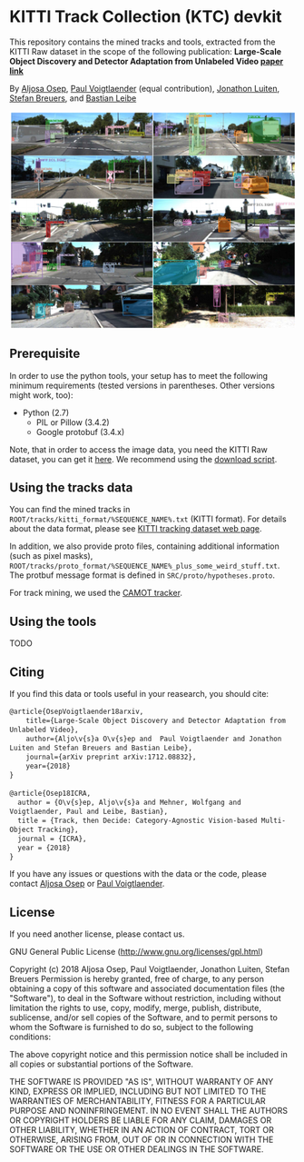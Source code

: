 # KITTI Track Collection (KTC) devkit

This repository contains the mined tracks and tools, extracted from the KITTI Raw dataset in the scope of the following publication:
**Large-Scale Object Discovery and Detector Adaptation from Unlabeled Video [paper link](https://arxiv.org/pdf/1712.08832.pdf)**

By [Aljosa Osep](https://www.vision.rwth-aachen.de/person/13/), [Paul Voigtlaender](https://www.vision.rwth-aachen.de/person/197/) (equal contribution), 
[Jonathon Luiten](https://www.vision.rwth-aachen.de/person/216/), [Stefan Breuers](https://www.vision.rwth-aachen.de/person/12/), and [Bastian Leibe](https://www.vision.rwth-aachen.de/person/1/)

![Alt text](img/header.png?raw=true "KTC tracks.")

## Prerequisite
In order to use the python tools, your setup has to meet the following minimum requirements (tested versions in parentheses. Other versions might work, too):

* Python (2.7)
  * PIL or Pillow (3.4.2)
  * Google protobuf (3.4.x)
  
Note, that in order to access the image data, you need the KITTI Raw dataset, you can get it [here](http://www.cvlibs.net/datasets/kitti/raw_data.php). 
We recommend using the [download script](http://www.cvlibs.net/download.php?file=raw_data_downloader.zip).

## Using the tracks data
You can find the mined tracks in `ROOT/tracks/kitti_format/%SEQUENCE_NAME%.txt` (KITTI format). For details about the data format, 
please see [KITTI tracking dataset web page](http://www.cvlibs.net/datasets/kitti/eval_tracking.php).

In addition, we also provide proto files, containing additional information (such as pixel masks), `ROOT/tracks/proto_format/%SEQUENCE_NAME%_plus_some_weird_stuff.txt`. 
The protbuf message format is defined in `SRC/proto/hypotheses.proto`.

For track mining, we used the [CAMOT tracker](https://www.vision.rwth-aachen.de/publication/00162/).

## Using the tools
TODO

## Citing

If you find this data or tools useful in your reasearch, you should cite:

    @article{OsepVoigtlaender18arxiv,
        title={Large-Scale Object Discovery and Detector Adaptation from Unlabeled Video},
        author={Aljo\v{s}a O\v{s}ep and  Paul Voigtlaender and Jonathon Luiten and Stefan Breuers and Bastian Leibe},
        journal={arXiv preprint arXiv:1712.08832},
        year={2018}
    }
    
    @article{Osep18ICRA,
      author = {O\v{s}ep, Aljo\v{s}a and Mehner, Wolfgang and Voigtlaender, Paul and Leibe, Bastian},
      title = {Track, then Decide: Category-Agnostic Vision-based Multi-Object Tracking},
      journal = {ICRA},
      year = {2018}
    }


If you have any issues or questions with the data or the code, 
please contact [Aljosa Osep](https://www.vision.rwth-aachen.de/person/13/) or [Paul Voigtlaender](https://www.vision.rwth-aachen.de/person/197/).

## License

If you need another license, please contact us.

GNU General Public License (http://www.gnu.org/licenses/gpl.html)

Copyright (c) 2018 Aljosa Osep, Paul Voigtlaender, Jonathon Luiten, Stefan Breuers
Permission is hereby granted, free of charge, to any person obtaining a copy of this software and associated documentation files (the "Software"), to deal in the Software without restriction, including without limitation the rights to use, copy, modify, merge, publish, distribute, sublicense, and/or sell copies of the Software, and to permit persons to whom the Software is furnished to do so, subject to the following conditions:

The above copyright notice and this permission notice shall be included in all copies or substantial portions of the Software.

THE SOFTWARE IS PROVIDED "AS IS", WITHOUT WARRANTY OF ANY KIND, EXPRESS OR IMPLIED, INCLUDING BUT NOT LIMITED TO THE WARRANTIES OF MERCHANTABILITY, FITNESS FOR A PARTICULAR PURPOSE AND NONINFRINGEMENT. IN NO EVENT SHALL THE AUTHORS OR COPYRIGHT HOLDERS BE LIABLE FOR ANY CLAIM, DAMAGES OR OTHER LIABILITY, WHETHER IN AN ACTION OF CONTRACT, TORT OR OTHERWISE, ARISING FROM, OUT OF OR IN CONNECTION WITH THE SOFTWARE OR THE USE OR OTHER DEALINGS IN THE SOFTWARE.
